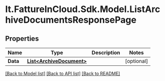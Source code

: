 # It.FattureInCloud.Sdk.Model.ListArchiveDocumentsResponsePage

## Properties

Name | Type | Description | Notes
------------ | ------------- | ------------- | -------------
**Data** | [**List&lt;ArchiveDocument&gt;**](ArchiveDocument.md) |  | [optional] 

[[Back to Model list]](../README.md#documentation-for-models) [[Back to API list]](../README.md#documentation-for-api-endpoints) [[Back to README]](../README.md)

